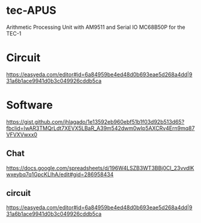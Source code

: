 # tec-APUS

Arithmetic Processing Unit with AM9511 and Serial IO MC68B50P for the TEC-1

# Circuit
https://easyeda.com/editor#id=6a84959be4ed48d0b693eae5d268a4dd|931a6b1ace9941d0b3c049926cddb5ca

# Software
https://gist.github.com/jhlagado/1e13592eb960ebf51b1f03d92b513d65?fbclid=IwAR3TMQrLdt7XEVX5LBaR_A39m542dwm0wIp5AXCRv4Ern9mq87VFVXVwxx0

## Chat
https://docs.google.com/spreadsheets/d/196W4LSZB3WT3BBj0CI_23vvdlKwxeybq7q1GpcKLlhA/edit#gid=286958434



## circuit
https://easyeda.com/editor#id=6a84959be4ed48d0b693eae5d268a4dd|931a6b1ace9941d0b3c049926cddb5ca


 
